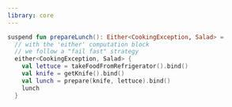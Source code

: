 ```yaml
---
library: core
---
```

<!--- INCLUDE
import arrow.core.Either
import arrow.core.Either.Left
import arrow.core.Either.Right
import arrow.core.computations.either

object Lettuce
object Knife
object Salad

sealed class CookingException {
  object LettuceIsRotten: CookingException()
  object KnifeNeedsSharpening: CookingException()
  data class InsufficientAmount(val quantityInGrams : Int): CookingException()
}

typealias NastyLettuce = CookingException.LettuceIsRotten
typealias KnifeIsDull = CookingException.KnifeNeedsSharpening
typealias InsufficientAmountOfLettuce = CookingException.InsufficientAmount

fun takeFoodFromRefrigerator(): Either<NastyLettuce, Lettuce> = Right(Lettuce)
fun getKnife(): Either<KnifeIsDull, Knife> = Right(Knife)
fun prepare(tool: Knife, ingredient: Lettuce): Either<InsufficientAmountOfLettuce, Salad> = Left(InsufficientAmountOfLettuce(5))
-->
```kotlin
suspend fun prepareLunch(): Either<CookingException, Salad> =
  // with the 'either' computation block
  // we follow a "fail fast" strategy
  either<CookingException, Salad> {
    val lettuce = takeFoodFromRefrigerator().bind()
    val knife = getKnife().bind()
    val lunch = prepare(knife, lettuce).bind()
    lunch
  }
```
